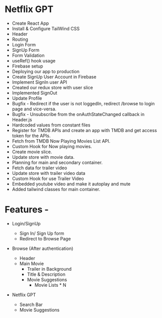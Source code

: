 # Netflix GPT

- Create React App
- Install & Configure TailWind CSS
- Header
- Routing
- Login Form
- SignUp Form
- Form Validation
- useRef() hook usage
- Firebase setup
- Deploying our app to production
- Create SignUp User Account in Firebase
- Implement SignIn user API
- Created our redux store with user slice
- Implemented SignOut
- Update Profile
- Bugfix - Redirect if the user is not loggedIn, redirect /browse to login page and vice-versa.
- Bugfix - Unsubscribe from the onAuthStateChanged callback in Header.js
- Hardcoded values from constant files
- Register for TMDB APIs and create an app with TMDB and get access token for the APIs.
- Fetch from TMDB Now Playing Movies List API.
- Custom Hook for Now playing movies.
- Create movie slice.
- Update store with movie data.
- Planning for main and secondary container.
- Fetch data for trailer video
- Update store with trailer video data
- Custom Hook for use Trailer Video
- Embedded youtube video and make it autoplay and mute
- Added tailwind classes for main container.

# Features -

- Login/SignUp
  - Sign In/ Sign Up form
  - Redirect to Browse Page
- Browse (After authentication)

  - Header
  - Main Movie
    - Trailer in Background
    - Title & Description
    - Movie Suggestions
      - Movie Lists \* N

- Netflix GPT
  - Search Bar
  - Movie Suggestions
